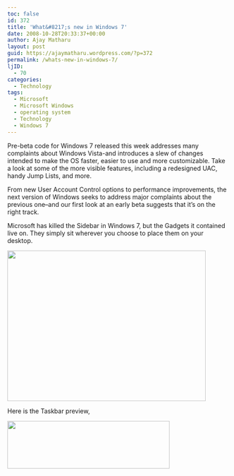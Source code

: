 ```yaml
---
toc: false
id: 372
title: 'What&#8217;s new in Windows 7'
date: 2008-10-28T20:33:37+00:00
author: Ajay Matharu
layout: post
guid: https://ajaymatharu.wordpress.com/?p=372
permalink: /whats-new-in-windows-7/
ljID:
  - 70
categories:
  - Technology
tags:
  - Microsoft
  - Microsoft Windows
  - operating system
  - Technology
  - Windows 7
---
```

Pre-beta code for Windows 7 released this week addresses many complaints about Windows Vista-and introduces a slew of changes intended to make the OS faster, easier to use and more customizable. Take a look at some of the more visible features, including a redesigned UAC, handy Jump Lists, and more.

From new User Account Control options to performance improvements, the next version of Windows seeks to address major complaints about the previous one&#8211;and our first look at an early beta suggests that it’s on the right track.

Microsoft has killed the Sidebar in Windows 7, but the Gadgets it contained live on. They simply sit wherever you choose to place them on your desktop.

[<img class="aligncenter size-full wp-image-373" title="windows7" src="https://ajaymatharu.files.wordpress.com/2008/10/windows7.png" alt="" width="450" height="341" />](https://ajaymatharu.files.wordpress.com/2008/10/windows7.png)[](https://www.pcworld.com/article/152898-2/in_pictures_whats_new_in_windows_7.html)

Here is the Taskbar preview,

[<img class="aligncenter size-full wp-image-374" title="taskbarpreview" src="https://ajaymatharu.files.wordpress.com/2008/10/taskbarpreview.png" alt="" width="368" height="108" />](https://ajaymatharu.files.wordpress.com/2008/10/taskbarpreview.png)
